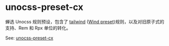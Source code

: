 # unocss-preset-cx

蝉选 Unocss 规则预设，包含了 [tailwind](https://tailwindcss.com/docs/) ([Wind preset](https://unocss.dev/presets/wind))规则，以及对旧原子式的支持、Rem 和 Rpx 单位的转化。

See: [unocss-preset-cx](./packages/preset-cx/README.md)
